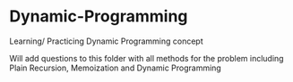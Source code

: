 # Dynamic-Programming
Learning/ Practicing Dynamic Programming concept

Will add questions to this folder with all methods for the problem including Plain Recursion, Memoization and Dynamic Programming
